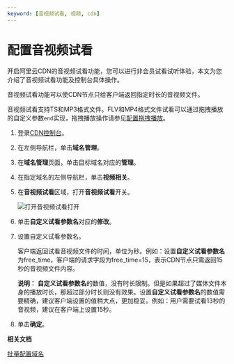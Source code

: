 ```yaml
---
keyword: [音视频试看, 视频, cdn]
---
```


# 配置音视频试看

开启阿里云CDN的音视频试看功能，您可以进行非会员试看试听体验，本文为您介绍了音视频试看功能及控制台具体操作。

音视频试看功能可以使CDN节点只给客户端返回指定时长的音视频文件。

音视频试看支持TS和MP3格式文件。FLV和MP4格式文件试看可以通过拖拽播放的自定义参数`end`实现，拖拽播放操作请参见[配置拖拽播放](/intl.zh-CN/域名管理/视频相关/配置拖拽播放.md)。

1.  登录[CDN控制台](https://cdn.console.aliyun.com)。

2.  在左侧导航栏，单击**域名管理**。

3.  在**域名管理**页面，单击目标域名对应的**管理**。

4.  在指定域名的左侧导航栏，单击**视频相关**。

5.  在**音视频试看**区域，打开**音视频试看**开关。

    ![打开音视频试看打开](https://static-aliyun-doc.oss-accelerate.aliyuncs.com/assets/img/zh-CN/6283983261/p62579.png)

6.  单击**自定义试看参数名**对应的**修改**。

7.  设置自定义试看参数名。

    客户端返回试看音视频文件的时间，单位为秒。例如：设置**自定义试看参数名**为free\_time，客户端的请求字段为free\_time=15，表示CDN节点只需返回15秒的音视频文件内容。

    **说明：** **自定义试看参数名**的数值，没有时长限制。但是如果超过了媒体文件本身的播放时长，那超过部分时长则没有效果。设置**自定义试看参数名**的数值需要精确，建议客户端设置的值稍大点，更加稳妥。例如：用户需要试看13秒的音视频，建议在客户端上设置15秒。

8.  单击**确定**。


**相关文档**  


[批量配置域名](/intl.zh-CN/新版API参考/域名管理类接口/批量配置域名.md)

